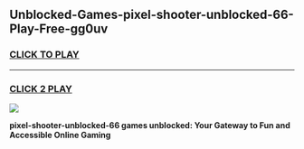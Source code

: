 
## Unblocked-Games-pixel-shooter-unblocked-66-Play-Free-gg0uv
<h3>
<a href="https://premium76.site?title=pixel-shooter-unblocked-66&ref=18A1">CLICK TO PLAY</a></h3>
<hr>

<h3>
<a href="https://premium76.site?title=pixel-shooter-unblocked-66&ref=18A1">CLICK 2 PLAY</a>
  
</h3>

<a href="https://premium76.site?title=pixel-shooter-unblocked-66&ref=18A1"><img src="https://clearcache.store/games.png"></a>


**pixel-shooter-unblocked-66 games unblocked: Your Gateway to Fun and Accessible Online Gaming**
